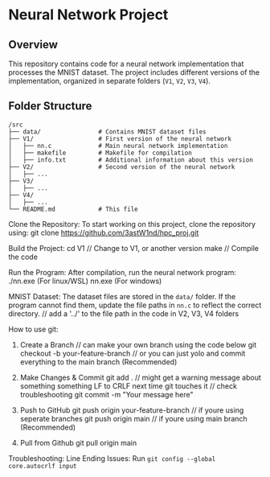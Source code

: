 # Neural Network Project

## Overview
This repository contains code for a neural network implementation that processes the MNIST dataset. The project includes different versions of the implementation, organized in separate folders (`V1`, `V2`, `V3`, `V4`).

## Folder Structure
```
/src
├── data/                # Contains MNIST dataset files
├── V1/                  # First version of the neural network
│   ├── nn.c             # Main neural network implementation
│   ├── makefile         # Makefile for compilation
│   ├── info.txt         # Additional information about this version
├── V2/                  # Second version of the neural network
│   ├── ...
├── V3/
│   ├── ...
├── V4/
│   ├── ...
└── README.md            # This file
```


Clone the Repository:
To start working on this project, clone the repository using:
git clone https://github.com/3astW1nd/hpc_proj.git


Build the Project:
cd V1  // Change to V1, or another version
make   // Compile the code


Run the Program:
After compilation, run the neural network program:
./nn.exe (For linux/WSL)
nn.exe (For windows)

MNIST Dataset:
The dataset files are stored in the `data/` folder. If the program cannot find them, update the file paths in `nn.c` to reflect the correct directory. 
// add a '../' to the file path in the code in V2, V3, V4 folders

How to use git:
1. Create a Branch
   // can make your own branch using the code below
   git checkout -b your-feature-branch
   // or you can just yolo and commit everything to the main branch (Recommended)
   
2. Make Changes & Commit
   git add . // might get a warning message about something something LF to CRLF next time git touches it // check troubleshooting 
   git commit -m "Your message here"
   
3. Push to GitHub
   git push origin your-feature-branch // if youre using seperate branches
   git push origin main // if youre using main branch (Recommended)

4. Pull from Github
   git pull origin main 
   

   
Troubleshooting:
Line Ending Issues: Run `git config --global core.autocrlf input`
  
